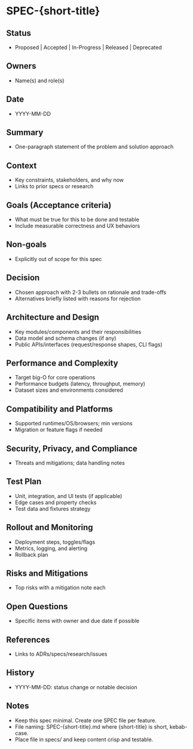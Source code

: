 # SPEC-{short-title}

## Status

- Proposed | Accepted | In-Progress | Released | Deprecated

## Owners

- Name(s) and role(s)

## Date

- YYYY-MM-DD

## Summary

- One-paragraph statement of the problem and solution approach

## Context

- Key constraints, stakeholders, and why now
- Links to prior specs or research

## Goals (Acceptance criteria)

- What must be true for this to be done and testable
- Include measurable correctness and UX behaviors

## Non-goals

- Explicitly out of scope for this spec

## Decision

- Chosen approach with 2-3 bullets on rationale and trade-offs
- Alternatives briefly listed with reasons for rejection

## Architecture and Design

- Key modules/components and their responsibilities
- Data model and schema changes (if any)
- Public APIs/interfaces (request/response shapes, CLI flags)

## Performance and Complexity

- Target big-O for core operations
- Performance budgets (latency, throughput, memory)
- Dataset sizes and environments considered

## Compatibility and Platforms

- Supported runtimes/OS/browsers; min versions
- Migration or feature flags if needed

## Security, Privacy, and Compliance

- Threats and mitigations; data handling notes

## Test Plan

- Unit, integration, and UI tests (if applicable)
- Edge cases and property checks
- Test data and fixtures strategy

## Rollout and Monitoring

- Deployment steps, toggles/flags
- Metrics, logging, and alerting
- Rollback plan

## Risks and Mitigations

- Top risks with a mitigation note each

## Open Questions

- Specific items with owner and due date if possible

## References

- Links to ADRs/specs/research/issues

## History

- YYYY-MM-DD: status change or notable decision

## Notes

- Keep this spec minimal. Create one SPEC file per feature.
- File naming: SPEC-{short-title}.md where {short-title} is short, kebab-case.
- Place file in specs/ and keep content crisp and testable.

